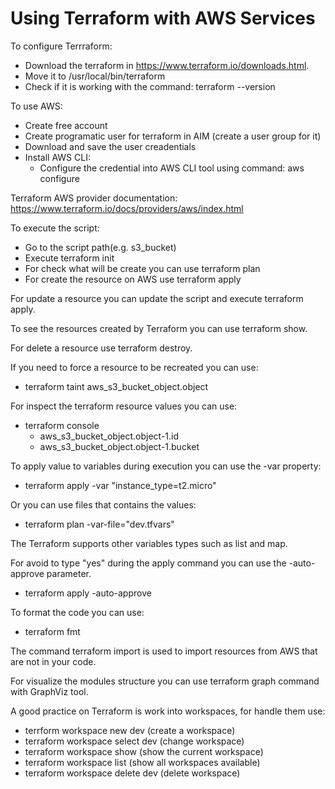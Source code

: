# Using Terraform with AWS Services

To configure Terrraform:
- Download the terraform in https://www.terraform.io/downloads.html.
- Move it to /usr/local/bin/terraform
- Check if it is working with the command: terraform --version

To use AWS:

- Create free account
- Create programatic user for terraform in AIM (create a user group for it)
- Download and save the user creadentials
- Install AWS CLI:
    - Configure the credential into AWS CLI tool using command: aws configure 

Terraform AWS provider documentation: https://www.terraform.io/docs/providers/aws/index.html

To execute the script:
- Go to the script path(e.g. s3_bucket)
- Execute terraform init
- For check what will be create you can use terraform plan
- For create the resource on AWS use terraform apply

For update a resource you can update the script and execute terraform apply.

To see the resources created by Terraform you can use terraform show.

For delete a resource use terraform destroy.

If you need to force a resource to be recreated you can use:
- terraform taint aws_s3_bucket_object.object

For inspect the terraform resource values you can use:
- terraform console
    - aws_s3_bucket_object.object-1.id
    - aws_s3_bucket_object.object-1.bucket

To apply value to variables during execution you can use the -var property:
- terraform apply -var "instance_type=t2.micro"    

Or you can use files that contains the values:
- terraform plan -var-file="dev.tfvars"

The Terraform supports other variables types such as list and map.

For avoid to type "yes" during the apply command you can use the -auto-approve parameter.
- terraform apply -auto-approve    

To format the code you can use:
- terraform fmt

The command terraform import is used to import resources from AWS that are not in your code.

For visualize the modules structure you can use terraform graph command with GraphViz tool.

A good practice on Terraform is work into workspaces, for handle them use:
- terrform workspace new dev (create a workspace)
- terraform workspace select dev (change workspace)
- terraform workspace show (show the current workspace)
- terraform workspace list (show all workspaces available)
- terraform workspace delete dev (delete workspace)


